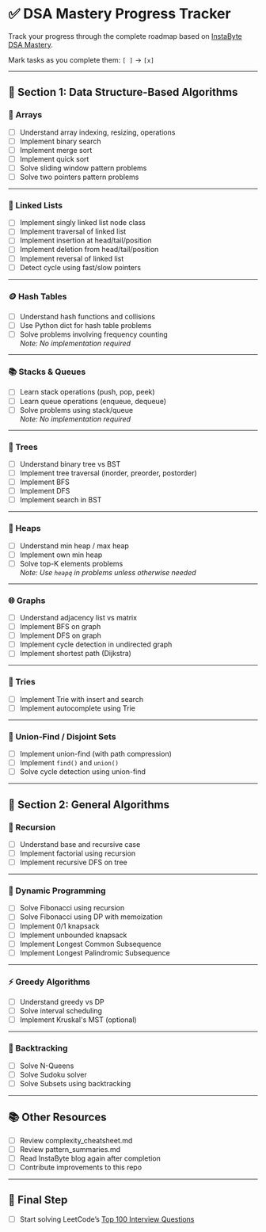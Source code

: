 # ✅ DSA Mastery Progress Tracker

Track your progress through the complete roadmap based on [InstaByte DSA Mastery](https://instabyte.io/p/dsa-master).

Mark tasks as you complete them: `[ ]` → `[x]`

---

## 🧩 Section 1: Data Structure-Based Algorithms

### 🔢 Arrays
- [ ] Understand array indexing, resizing, operations
- [ ] Implement binary search
- [ ] Implement merge sort
- [ ] Implement quick sort
- [ ] Solve sliding window pattern problems
- [ ] Solve two pointers pattern problems

---

### 🔗 Linked Lists
- [ ] Implement singly linked list node class
- [ ] Implement traversal of linked list
- [ ] Implement insertion at head/tail/position
- [ ] Implement deletion from head/tail/position
- [ ] Implement reversal of linked list
- [ ] Detect cycle using fast/slow pointers

---

### 🪙 Hash Tables
- [ ] Understand hash functions and collisions
- [ ] Use Python dict for hash table problems
- [ ] Solve problems involving frequency counting  
  *Note: No implementation required*

---

### 📚 Stacks & Queues
- [ ] Learn stack operations (push, pop, peek)
- [ ] Learn queue operations (enqueue, dequeue)
- [ ] Solve problems using stack/queue  
  *Note: No implementation required*

---

### 🌳 Trees
- [ ] Understand binary tree vs BST
- [ ] Implement tree traversal (inorder, preorder, postorder)
- [ ] Implement BFS
- [ ] Implement DFS
- [ ] Implement search in BST

---

### 🔺 Heaps
- [ ] Understand min heap / max heap
- [ ] Implement own min heap
- [ ] Solve top-K elements problems  
  *Note: Use `heapq` in problems unless otherwise needed*

---

### 🌐 Graphs
- [ ] Understand adjacency list vs matrix
- [ ] Implement BFS on graph
- [ ] Implement DFS on graph
- [ ] Implement cycle detection in undirected graph
- [ ] Implement shortest path (Dijkstra)

---

### 🌲 Tries
- [ ] Implement Trie with insert and search
- [ ] Implement autocomplete using Trie

---

### 🔗 Union-Find / Disjoint Sets
- [ ] Implement union-find (with path compression)
- [ ] Implement `find()` and `union()`
- [ ] Solve cycle detection using union-find

---

## 🔁 Section 2: General Algorithms

### 🧬 Recursion
- [ ] Understand base and recursive case
- [ ] Implement factorial using recursion
- [ ] Implement recursive DFS on tree

---

### 🔄 Dynamic Programming
- [ ] Solve Fibonacci using recursion
- [ ] Solve Fibonacci using DP with memoization
- [ ] Implement 0/1 knapsack
- [ ] Implement unbounded knapsack
- [ ] Implement Longest Common Subsequence
- [ ] Implement Longest Palindromic Subsequence

---

### ⚡ Greedy Algorithms
- [ ] Understand greedy vs DP
- [ ] Solve interval scheduling
- [ ] Implement Kruskal's MST (optional)

---

### 🧩 Backtracking
- [ ] Solve N-Queens
- [ ] Solve Sudoku solver
- [ ] Solve Subsets using backtracking

---

## 📚 Other Resources
- [ ] Review complexity_cheatsheet.md
- [ ] Review pattern_summaries.md
- [ ] Read InstaByte blog again after completion
- [ ] Contribute improvements to this repo

---

## 🏁 Final Step
- [ ] Start solving LeetCode’s [Top 100 Interview Questions](https://leetcode.com/list/xoqag3yj)
